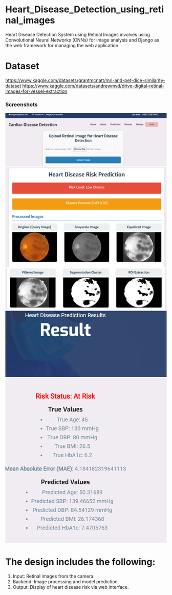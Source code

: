 # Heart_Disease_Detection_using_retinal_images
Heart Disease Detection System using Retinal Images involves using Convolutional Neural Networks (CNNs) for image analysis and Django as the web framework for managing the web application.

# Dataset
https://www.kaggle.com/datasets/grantmcnatt/mri-and-pet-dice-similarity-dataset
https://www.kaggle.com/datasets/andrewmvd/drive-digital-retinal-images-for-vessel-extraction

### Screenshots
![Input](assets/images/input.png)
![Output](assets/images/output1.png)
![Output1](assets/images/output.png)
![Prediction](assets/images/prediction.png)

# The design includes the following:

1. Input: Retinal images from the camera.
2. Backend: Image processing and model prediction.
3. Output: Display of heart disease risk via web interface.

